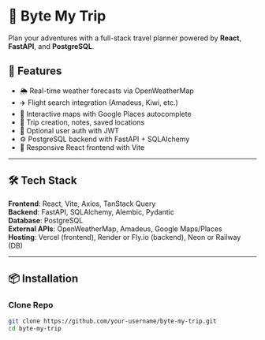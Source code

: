 # 🧳 Byte My Trip

Plan your adventures with a full-stack travel planner powered by **React**, **FastAPI**, and **PostgreSQL**.

## 🚀 Features

- 🌦️ Real-time weather forecasts via OpenWeatherMap
- ✈️ Flight search integration (Amadeus, Kiwi, etc.)
- 📍 Interactive maps with Google Places autocomplete
- 📝 Trip creation, notes, saved locations
- 🔐 Optional user auth with JWT
- ⚙️ PostgreSQL backend with FastAPI + SQLAlchemy
- 💅 Responsive React frontend with Vite

---

## 🛠 Tech Stack

**Frontend**: React, Vite, Axios, TanStack Query  
**Backend**: FastAPI, SQLAlchemy, Alembic, Pydantic  
**Database**: PostgreSQL  
**External APIs**: OpenWeatherMap, Amadeus, Google Maps/Places  
**Hosting**: Vercel (frontend), Render or Fly.io (backend), Neon or Railway (DB)

---

## 📦 Installation

### Clone Repo
```bash
git clone https://github.com/your-username/byte-my-trip.git
cd byte-my-trip
